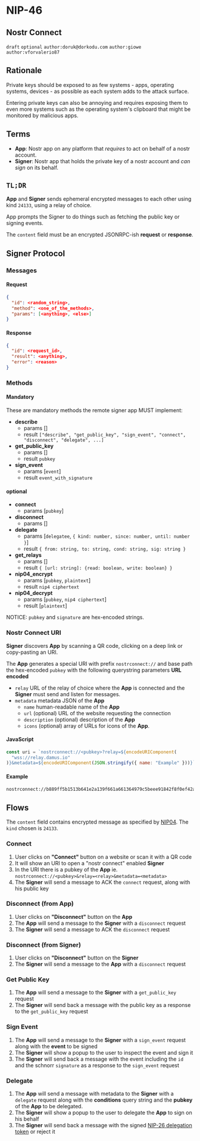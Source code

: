 # NIP-46

## Nostr Connect

`draft` `optional` `author:doruk@dorkodu.com` `author:giowe` `author:vforvalerio87`

## Rationale

Private keys should be exposed to as few systems - apps, operating systems, devices - as possible as each system adds to the attack surface.

Entering private keys can also be annoying and requires exposing them to even more systems such as the operating system's clipboard that might be monitored by malicious apps.

## Terms

- **App**: Nostr app on any platform that _requires_ to act on behalf of a nostr account.
- **Signer**: Nostr app that holds the private key of a nostr account and _can sign_ on its behalf.

## `TL;DR`

**App** and **Signer** sends ephemeral encrypted messages to each other using kind `24133`, using a relay of choice.

App prompts the Signer to do things such as fetching the public key or signing events.

The `content` field must be an encrypted JSONRPC-ish **request** or **response**.

## Signer Protocol

### Messages

#### Request

```json
{
  "id": <random_string>,
  "method": <one_of_the_methods>,
  "params": [<anything>, <else>]
}
```

#### Response

```json
{
  "id": <request_id>,
  "result": <anything>,
  "error": <reason>
}
```

### Methods

#### Mandatory

These are mandatory methods the remote signer app MUST implement:

- **describe**
  - params []
  - result `["describe", "get_public_key", "sign_event", "connect", "disconnect", "delegate", ...]`
- **get_public_key**
  - params []
  - result `pubkey`
- **sign_event**
  - params [`event`]
  - result `event_with_signature`

#### optional

- **connect**
  - params [`pubkey`]
- **disconnect**
  - params []
- **delegate**
  - params [`delegatee`, `{ kind: number, since: number, until: number }`]
  - result `{ from: string, to: string, cond: string, sig: string }`
- **get_relays**
  - params []
  - result `{ [url: string]: {read: boolean, write: boolean} }`
- **nip04_encrypt**
  - params [`pubkey`, `plaintext`]
  - result `nip4 ciphertext`
- **nip04_decrypt**
  - params [`pubkey`, `nip4 ciphertext`]
  - result [`plaintext`]

NOTICE: `pubkey` and `signature` are hex-encoded strings.

### Nostr Connect URI

**Signer** discovers **App** by scanning a QR code, clicking on a deep link or copy-pasting an URI.

The **App** generates a special URI with prefix `nostrconnect://` and base path the hex-encoded `pubkey` with the following querystring parameters **URL encoded**

- `relay` URL of the relay of choice where the **App** is connected and the **Signer** must send and listen for messages.
- `metadata` metadata JSON of the **App**
  - `name` human-readable name of the **App**
  - `url` (optional) URL of the website requesting the connection
  - `description` (optional) description of the **App**
  - `icons` (optional) array of URLs for icons of the **App**.

#### JavaScript

```js
const uri = `nostrconnect://<pubkey>?relay=${encodeURIComponent(
  "wss://relay.damus.io"
)}&metadata=${encodeURIComponent(JSON.stringify({ name: "Example" }))}`;
```

#### Example

```sh
nostrconnect://b889ff5b1513b641e2a139f661a661364979c5beee91842f8f0ef42ab558e9d4?relay=wss%3A%2F%2Frelay.damus.io&metadata=%7B%22name%22%3A%22Example%22%7D
```

## Flows

The `content` field contains encrypted message as specified by [NIP04](https://github.com/nostr-protocol/nips/blob/master/04.md). The `kind` chosen is `24133`.

### Connect

1. User clicks on **"Connect"** button on a website or scan it with a QR code
2. It will show an URI to open a "nostr connect" enabled **Signer**
3. In the URI there is a pubkey of the **App** ie. `nostrconnect://<pubkey>&relay=<relay>&metadata=<metadata>`
4. The **Signer** will send a message to ACK the `connect` request, along with his public key

### Disconnect (from App)

1. User clicks on **"Disconnect"** button on the **App**
2. The **App** will send a message to the **Signer** with a `disconnect` request
3. The **Signer** will send a message to ACK the `disconnect` request

### Disconnect (from Signer)

1. User clicks on **"Disconnect"** button on the **Signer**
2. The **Signer** will send a message to the **App** with a `disconnect` request

### Get Public Key

1. The **App** will send a message to the **Signer** with a `get_public_key` request
2. The **Signer** will send back a message with the public key as a response to the `get_public_key` request

### Sign Event

1. The **App** will send a message to the **Signer** with a `sign_event` request along with the **event** to be signed
2. The **Signer** will show a popup to the user to inspect the event and sign it
3. The **Signer** will send back a message with the event including the `id` and the schnorr `signature` as a response to the `sign_event` request

### Delegate

1. The **App** will send a message with metadata to the **Signer** with a `delegate` request along with the **conditions** query string and the **pubkey** of the **App** to be delegated.
2. The **Signer** will show a popup to the user to delegate the **App** to sign on his behalf
3. The **Signer** will send back a message with the signed [NIP-26 delegation token](https://github.com/nostr-protocol/nips/blob/master/26.md) or reject it
